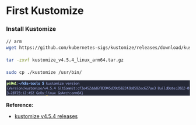 
# First Kustomize

### Install Kustomize

```bash
// arm
wget https://github.com/kubernetes-sigs/kustomize/releases/download/kustomize%2Fv4.5.4/kustomize_v4.5.4_linux_arm64.tar.gz

tar -zxvf kustomize_v4.5.4_linux_arm64.tar.gz

sudo cp ./kustomize /usr/bin/
```

![kustomize-version](/shot_screen/tools/kustomize/kustomize-version.png)




**Reference:**
- [kustomize v4.5.4 releases](https://github.com/kubernetes-sigs/kustomize/releases/tag/kustomize%2Fv4.5.4)